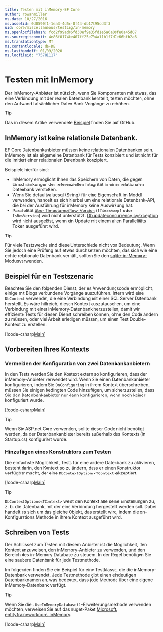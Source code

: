 ```yaml
---
title: Testen mit inMemory-EF Core
author: rowanmiller
ms.date: 10/27/2016
ms.assetid: 0d0590f1-1ea3-4d5c-8f44-db17395cd3f3
uid: core/miscellaneous/testing/in-memory
ms.openlocfilehash: fcd2f99ad06fd30ef9e36fd1e5a6a09fe0a45d07
ms.sourcegitcommit: 4e86f01740e407ff25e704a11b1f7d7e66bfb2a6
ms.translationtype: MT
ms.contentlocale: de-DE
ms.lasthandoff: 01/09/2020
ms.locfileid: "75781117"
---
```

# <a name="testing-with-inmemory"></a>Testen mit InMemory

Der inMemory-Anbieter ist nützlich, wenn Sie Komponenten mit etwas, das eine Verbindung mit der realen Datenbank herstellt, testen möchten, ohne den Aufwand tatsächlicher Daten Bank Vorgänge zu erhöhen.

> [!TIP]  
> Das in diesem Artikel verwendete [Beispiel](https://github.com/aspnet/EntityFramework.Docs/tree/master/samples/core/Miscellaneous/Testing) finden Sie auf GitHub.

## <a name="inmemory-is-not-a-relational-database"></a>InMemory ist keine relationale Datenbank.

EF Core Datenbankanbieter müssen keine relationalen Datenbanken sein. InMemory ist als allgemeine Datenbank für Tests konzipiert und ist nicht für die imitiert einer relationalen Datenbank konzipiert.

Beispiele hierfür sind:

* InMemory ermöglicht Ihnen das Speichern von Daten, die gegen Einschränkungen der referenziellen Integrität in einer relationalen Datenbank verstoßen.
* Wenn Sie defaultvaluesql (String) für eine Eigenschaft im Modell verwenden, handelt es sich hierbei um eine relationale Datenbank-API, die bei der Ausführung für inMemory keine Auswirkung hat.
* Parallelität [über Timestamp/Row-Version](xref:core/modeling/concurrency#timestamprowversion) (`[Timestamp]` oder `IsRowVersion`) wird nicht unterstützt. [Dbupdateconcurrency cyexception](https://docs.microsoft.com/dotnet/api/microsoft.entityframeworkcore.dbupdateconcurrencyexception) wird nicht ausgelöst, wenn ein Update mit einem alten Parallelitäts Token ausgeführt wird.

> [!TIP]  
> Für viele Testzwecke sind diese Unterschiede nicht von Bedeutung. Wenn Sie jedoch eine Prüfung auf etwas durchsetzen möchten, das sich wie eine echte relationale Datenbank verhält, sollten Sie den [sqlite-in-Memory-Modus](sqlite.md)verwenden.

## <a name="example-testing-scenario"></a>Beispiel für ein Testszenario

Beachten Sie den folgenden Dienst, der es Anwendungscode ermöglicht, einige mit Blogs verbundene Vorgänge auszuführen. Intern wird eine `DbContext` verwendet, die eine Verbindung mit einer SQL Server Datenbank herstellt. Es wäre hilfreich, diesen Kontext auszutauschen, um eine Verbindung mit einer inMemory-Datenbank herzustellen, damit wir effiziente Tests für diesen Dienst schreiben können, ohne den Code ändern zu müssen, oder viel Arbeit erledigen müssen, um einen Test Double-Kontext zu erstellen.

[!code-csharp[Main](../../../../samples/core/Miscellaneous/Testing/BusinessLogic/BlogService.cs)]

## <a name="get-your-context-ready"></a>Vorbereiten Ihres Kontexts

### <a name="avoid-configuring-two-database-providers"></a>Vermeiden der Konfiguration von zwei Datenbankanbietern

In den Tests werden Sie den Kontext extern so konfigurieren, dass der inMemory-Anbieter verwendet wird. Wenn Sie einen Datenbankanbieter konfigurieren, indem Sie `OnConfiguring` in ihrem Kontext überschreiben, müssen Sie einigen bedingten Code hinzufügen, um sicherzustellen, dass Sie den Datenbankanbieter nur dann konfigurieren, wenn noch keiner konfiguriert wurde.

[!code-csharp[Main](../../../../samples/core/Miscellaneous/Testing/BusinessLogic/BloggingContext.cs#OnConfiguring)]

> [!TIP]  
> Wenn Sie ASP.net Core verwenden, sollte dieser Code nicht benötigt werden, da der Datenbankanbieter bereits außerhalb des Kontexts (in Startup.cs) konfiguriert wurde.

### <a name="add-a-constructor-for-testing"></a>Hinzufügen eines Konstruktors zum Testen

Die einfachste Möglichkeit, Tests für eine andere Datenbank zu aktivieren, besteht darin, den Kontext so zu ändern, dass er einen Konstruktor verfügbar macht, der eine `DbContextOptions<TContext>`akzeptiert.

[!code-csharp[Main](../../../../samples/core/Miscellaneous/Testing/BusinessLogic/BloggingContext.cs#Constructors)]

> [!TIP]  
> `DbContextOptions<TContext>` weist den Kontext alle seine Einstellungen zu, z. b. die Datenbank, mit der eine Verbindung hergestellt werden soll. Dabei handelt es sich um das gleiche Objekt, das erstellt wird, indem die on-Konfigurations Methode in ihrem Kontext ausgeführt wird.

## <a name="writing-tests"></a>Schreiben von Tests

Der Schlüssel zum Testen mit diesem Anbieter ist die Möglichkeit, den Kontext anzuweisen, den inMemory-Anbieter zu verwenden, und den Bereich des in-Memory Database zu steuern. In der Regel benötigen Sie eine saubere Datenbank für jede Testmethode.

Im folgenden finden Sie ein Beispiel für eine Testklasse, die die inMemory-Datenbank verwendet. Jede Testmethode gibt einen eindeutigen Datenbanknamen an, was bedeutet, dass jede Methode über eine eigene inMemory-Datenbank verfügt.

>[!TIP]
> Wenn Sie die `.UseInMemoryDatabase()`-Erweiterungsmethode verwenden möchten, verweisen Sie auf das nuget-Paket [Microsoft. entityframeworkcore. inMemory](https://www.nuget.org/packages/Microsoft.EntityFrameworkCore.InMemory/).

[!code-csharp[Main](../../../../samples/core/Miscellaneous/Testing/TestProject/InMemory/BlogServiceTests.cs)]

